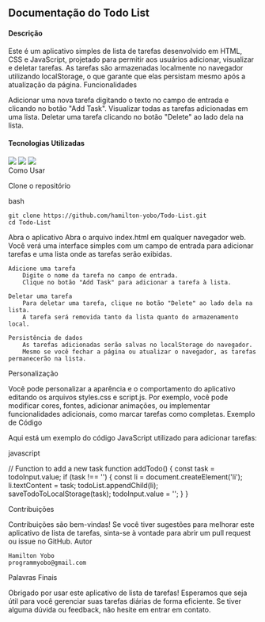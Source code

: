<h2>Documentação do Todo List</h2>

<h4>Descrição</h4>

Este é um aplicativo simples de lista de tarefas desenvolvido em HTML, CSS e JavaScript, projetado para permitir aos usuários adicionar, visualizar e deletar tarefas. As tarefas são armazenadas localmente no navegador utilizando localStorage, o que garante que elas persistam mesmo após a atualização da página.
Funcionalidades

  Adicionar uma nova tarefa digitando o texto no campo de entrada e clicando no botão "Add Task".
  Visualizar todas as tarefas adicionadas em uma lista.
  Deletar uma tarefa clicando no botão "Delete" ao lado dela na lista.

<h4>Tecnologias Utilizadas</h4>
<div>
  <img src="https://img.shields.io/badge/HTML-239120?style=for-the-badge&logo=html5&logoColor=white"/>
  <img src="https://img.shields.io/badge/CSS3-1572B6?style=for-the-badge&logo=css3&logoColor=white"/>
  <img src="https://img.shields.io/badge/JavaScript-F7DF1E?style=for-the-badge&logo=javascript&logoColor=black"/>
</div>
Como Usar

Clone o repositório

  bash

    git clone https://github.com/hamilton-yobo/Todo-List.git
    cd Todo-List

Abra o aplicativo
        Abra o arquivo index.html em qualquer navegador web.
        Você verá uma interface simples com um campo de entrada para adicionar tarefas e uma lista onde as tarefas serão exibidas.

    Adicione uma tarefa
        Digite o nome da tarefa no campo de entrada.
        Clique no botão "Add Task" para adicionar a tarefa à lista.

    Deletar uma tarefa
        Para deletar uma tarefa, clique no botão "Delete" ao lado dela na lista.
        A tarefa será removida tanto da lista quanto do armazenamento local.

    Persistência de dados
        As tarefas adicionadas serão salvas no localStorage do navegador.
        Mesmo se você fechar a página ou atualizar o navegador, as tarefas permanecerão na lista.

Personalização

Você pode personalizar a aparência e o comportamento do aplicativo editando os arquivos styles.css e script.js. Por exemplo, você pode modificar cores, fontes, adicionar animações, ou implementar funcionalidades adicionais, como marcar tarefas como completas.
Exemplo de Código

Aqui está um exemplo do código JavaScript utilizado para adicionar tarefas:

javascript

// Function to add a new task
function addTodo() {
    const task = todoInput.value;
    if (task !== '') {
        const li = document.createElement('li');
        li.textContent = task;
        todoList.appendChild(li);
        saveTodoToLocalStorage(task);
        todoInput.value = '';
    }
}

Contribuições

Contribuições são bem-vindas! Se você tiver sugestões para melhorar este aplicativo de lista de tarefas, sinta-se à vontade para abrir um pull request ou issue no GitHub.
Autor

    Hamilton Yobo
    programmyobo@gmail.com

Palavras Finais

Obrigado por usar este aplicativo de lista de tarefas! Esperamos que seja útil para você gerenciar suas tarefas diárias de forma eficiente. Se tiver alguma dúvida ou feedback, não hesite em entrar em contato.
